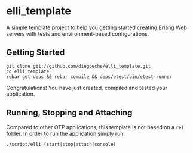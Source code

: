 elli_template
=============

A simple template project to help you getting started creating Erlang Web
servers with tests and environment-based configurations.

## Getting Started ##

    git clone git://github.com/diegoeche/elli_template.git
    cd elli_template
    rebar get-deps && rebar compile && deps/etest/bin/etest-runner

Congratulations! You have just created, compiled and tested your application.

## Running, Stopping and Attaching ##

Compared to other OTP applications, this template is not based on a `rel` folder. In
order to run the application simply run:

    ./script/elli (start|stop|attach|console)


